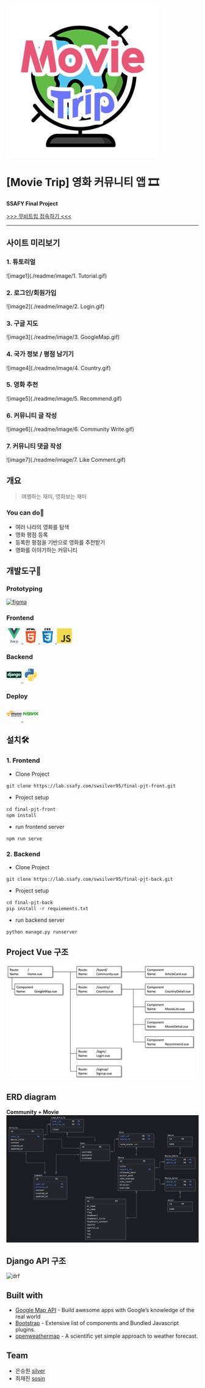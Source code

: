 ![logo](./readme/image/logo.png)
# [Movie Trip] 영화 커뮤니티 앱 🎞
**SSAFY Final Project**

[>>> 무비트립 접속하기 <<<](https://movietrip.click)

------



## 사이트 미리보기

### 1. 튜토리얼

![image1](./readme/image/1. Tutorial.gif)



### 2. 로그인/회원가입

![image2](./readme/image/2. Login.gif)



### 3. 구글 지도

![image3](./readme/image/3. GoogleMap.gif)



### 4. 국가 정보 / 평점 남기기

![image4](./readme/image/4. Country.gif)



### 5. 영화 추천

![image5](./readme/image/5. Recommend.gif)



### 6. 커뮤니티 글 작성

![image6](./readme/image/6. Community Write.gif)



### 7. 커뮤니티 댓글 작성

![image7](./readme/image/7. Like Comment.gif)




## 개요

> 여행하는 재미, 영화보는 재미

### You can do📜
  - 여러 나라의 영화를 탐색
  - 영화 평점 등록
  - 등록한 평점을 기반으로 영화를 추천받기
  - 영화를 이야기하는 커뮤니티



## 개발도구🔨

<h3 align="left">Prototyping</h3>
<p align="left"> 
<a href="https://www.figma.com/" target="_blank" rel="noreferrer"> <img src="https://www.vectorlogo.zone/logos/figma/figma-icon.svg" alt="figma" width="40" height="40"/> </a>
</p>

<h3 align="left">Frontend</h3>
<p align="left">
<a href="https://vuejs.org/" target="_blank" rel="noreferrer"> <img src="https://raw.githubusercontent.com/devicons/devicon/master/icons/vuejs/vuejs-original-wordmark.svg" alt="vuejs" width="40" height="40"/> </a>
<a href="https://www.w3.org/html/" target="_blank" rel="noreferrer"> <img src="https://raw.githubusercontent.com/devicons/devicon/master/icons/html5/html5-original-wordmark.svg" alt="html5" width="40" height="40"/> </a>
<a href="https://www.w3schools.com/css/" target="_blank" rel="noreferrer"> <img src="https://raw.githubusercontent.com/devicons/devicon/master/icons/css3/css3-original-wordmark.svg" alt="css3" width="40" height="40"/> </a>
<a href="https://developer.mozilla.org/en-US/docs/Web/JavaScript" target="_blank" rel="noreferrer"> <img src="https://raw.githubusercontent.com/devicons/devicon/master/icons/javascript/javascript-original.svg" alt="javascript" width="40" height="40"/> </a>
</p>

<h3 align="left">Backend</h3>
<p align="left">
<a href="https://www.djangoproject.com/" target="_blank" rel="noreferrer"> <img src="https://raw.githubusercontent.com/devicons/devicon/master/icons/django/django-original.svg" alt="django" width="40" height="40"/> </a>
<a href="https://www.python.org" target="_blank" rel="noreferrer"> <img src="https://raw.githubusercontent.com/devicons/devicon/master/icons/python/python-original.svg" alt="python" width="40" height="40"/> </a>  
</p>

<h3 align="left">Deploy</h3>
<p align="left"> 
<a href="https://aws.amazon.com" target="_blank" rel="noreferrer"> <img src="https://raw.githubusercontent.com/devicons/devicon/master/icons/amazonwebservices/amazonwebservices-original-wordmark.svg" alt="aws" width="40" height="40"/> </a> 
<a href="https://www.nginx.com" target="_blank" rel="noreferrer"> <img src="https://raw.githubusercontent.com/devicons/devicon/master/icons/nginx/nginx-original.svg" alt="nginx" width="40" height="40"/> </a>
</p>


<!-- for GitLab -->

## 설치🛠
### 1. Frontend

- Clone Project
```
git clone https://lab.ssafy.com/swsilver95/final-pjt-front.git
```

- Project setup
```
cd final-pjt-front
npm install
```

- run frontend server
```
npm run serve
```



### 2. Backend

- Clone Project
```
git clone https://lab.ssafy.com/swsilver95/final-pjt-back.git
```

- Project setup
```
cd final-pjt-back
pip install -r requiements.txt
```

- run backend server
```
python manage.py runserver
```



## Project Vue 구조

![vue](./readme/image/vue.png)



## ERD diagram

**Community + Movie**
![erd](./readme/image/erd.png)



## Django API 구조

![drf](./readme/image/swagger.png)

<!-- end gitlab -->



## Built with

- [Google Map API](https://developers.google.com/maps) - Build awesome apps with Google’s knowledge of the real world
- [Bootstrap](https://getbootstrap.com/) - Extensive list of components and Bundled Javascript plugins.
- [openweathermap](https://openweathermap.org/) - A scientific yet simple approach to weather forecast.



## Team

- 은승원 [silver](https://github.com/swsilver95)
- 최재진 [sosin](https://github.com/svstar94)
